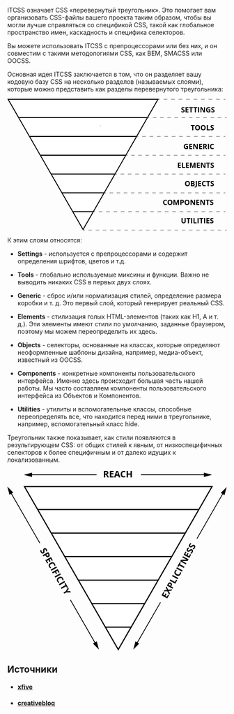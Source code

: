 ITCSS означает CSS «перевернутый треугольник». Это помогает вам организовать CSS-файлы вашего проекта таким образом, чтобы вы могли лучше справляться со спецификой CSS, такой как глобальное пространство имен, каскадность и специфика селекторов.  
  
Вы можете использовать ITCSS с препроцессорами или без них, и он совместим с такими методологиями CSS, как BEM, SMACSS или OOCSS.  
  
Основная идея ITCSS заключается в том, что он разделяет вашу кодовую базу CSS на несколько разделов (называемых слоями), которые можно представить как разделы перевернутого треугольника:

<svg xmlns="http://www.w3.org/2000/svg" viewBox="0 0 731.69 437.51"><title>itcss-layers2</title><polygon points="252.6 434.51 2.6 1.5 502.6 1.5 252.6 434.51" style="fill:#fff;stroke:#000;stroke-miterlimit:10;stroke-width:3px"/><line x1="37.82" y1="62.5" x2="467.38" y2="62.5" style="fill:none;stroke:#000;stroke-miterlimit:10;stroke-width:3px"/><line x1="73.46" y1="125" x2="431.29" y2="125" style="fill:none;stroke:#000;stroke-miterlimit:10;stroke-width:3px"/><line x1="109.99" y1="187.51" x2="395.21" y2="187.51" style="fill:none;stroke:#000;stroke-miterlimit:10;stroke-width:3px"/><line x1="146.07" y1="250.01" x2="359.12" y2="250.01" style="fill:none;stroke:#000;stroke-miterlimit:10;stroke-width:3px"/><line x1="182.16" y1="312.51" x2="323.04" y2="312.51" style="fill:none;stroke:#000;stroke-miterlimit:10;stroke-width:3px"/><line x1="217.43" y1="375.01" x2="286.95" y2="375.01" style="fill:none;stroke:#000;stroke-miterlimit:10;stroke-width:3px"/><line x1="310.6" y1="88.5" x2="310.6" y2="89.17" style="fill:none;stroke:#000;stroke-miterlimit:10;stroke-width:2px"/><line x1="467.38" y1="62.5" x2="473.38" y2="62.5" style="fill:none;stroke:#000;stroke-miterlimit:10"/><line x1="485.39" y1="62.5" x2="719.68" y2="62.5" style="fill:none;stroke:#000;stroke-miterlimit:10;stroke-dasharray:12.01486587524414,12.01486587524414"/><line x1="725.69" y1="62.5" x2="731.69" y2="62.5" style="fill:none;stroke:#000;stroke-miterlimit:10"/><line x1="431.29" y1="125" x2="437.29" y2="125" style="fill:none;stroke:#000;stroke-miterlimit:10"/><line x1="449.64" y1="125" x2="715.09" y2="125" style="fill:none;stroke:#000;stroke-miterlimit:10;stroke-dasharray:12.346588134765625,12.346588134765625"/><line x1="721.26" y1="125" x2="727.26" y2="125" style="fill:none;stroke:#000;stroke-miterlimit:10"/><line x1="395.21" y1="187.51" x2="401.21" y2="187.51" style="fill:none;stroke:#000;stroke-miterlimit:10"/><line x1="413.06" y1="187.51" x2="715.34" y2="187.51" style="fill:none;stroke:#000;stroke-miterlimit:10;stroke-dasharray:11.853960990905762,11.853960990905762"/><line x1="721.26" y1="187.51" x2="727.26" y2="187.51" style="fill:none;stroke:#000;stroke-miterlimit:10"/><line x1="359.12" y1="250.01" x2="365.12" y2="250.01" style="fill:none;stroke:#000;stroke-miterlimit:10"/><line x1="377.4" y1="250.01" x2="715.12" y2="250.01" style="fill:none;stroke:#000;stroke-miterlimit:10;stroke-dasharray:12.28077220916748,12.28077220916748"/><line x1="721.26" y1="250.01" x2="727.26" y2="250.01" style="fill:none;stroke:#000;stroke-miterlimit:10"/><line x1="323.04" y1="312.51" x2="329.04" y2="312.51" style="fill:none;stroke:#000;stroke-miterlimit:10"/><line x1="340.92" y1="312.51" x2="715.32" y2="312.51" style="fill:none;stroke:#000;stroke-miterlimit:10;stroke-dasharray:11.88569164276123,11.88569164276123"/><line x1="721.26" y1="312.51" x2="727.26" y2="312.51" style="fill:none;stroke:#000;stroke-miterlimit:10"/><line x1="286.95" y1="375.01" x2="292.95" y2="375.01" style="fill:none;stroke:#000;stroke-miterlimit:10"/><line x1="305.19" y1="375.01" x2="715.15" y2="375.01" style="fill:none;stroke:#000;stroke-miterlimit:10;stroke-dasharray:12.23752212524414,12.23752212524414"/><line x1="721.26" y1="375.01" x2="727.26" y2="375.01" style="fill:none;stroke:#000;stroke-miterlimit:10"/><line x1="252.6" y1="436.51" x2="258.6" y2="436.51" style="fill:none;stroke:#000;stroke-miterlimit:10"/><line x1="270.57" y1="436.51" x2="719.7" y2="436.51" style="fill:none;stroke:#000;stroke-miterlimit:10;stroke-dasharray:11.976737976074219,11.976737976074219"/><line x1="725.69" y1="436.51" x2="731.69" y2="436.51" style="fill:none;stroke:#000;stroke-miterlimit:10"/><line x1="502.6" y1="1.5" x2="508.6" y2="1.5" style="fill:none;stroke:#000;stroke-miterlimit:10"/><line x1="521.11" y1="1.5" x2="715.01" y2="1.5" style="fill:none;stroke:#000;stroke-miterlimit:10;stroke-dasharray:12.509803771972656,12.509803771972656"/><line x1="721.26" y1="1.5" x2="727.26" y2="1.5" style="fill:none;stroke:#000;stroke-miterlimit:10"/><text transform="translate(578.89 413.97)" style="font-size:24px;font-family:OpenSans-Extrabold, Open Sans;font-weight:700">UTILITIES</text><text transform="translate(518.26 352.57)" style="font-size:24px;font-family:OpenSans-Extrabold, Open Sans;font-weight:700">COMPONENTS</text><text transform="translate(611.44 103.97)" style="font-size:24px;font-family:OpenSans-Extrabold, Open Sans;font-weight:700">TOOLS</text><text transform="translate(587.39 167.37)" style="font-size:24px;font-family:OpenSans-Extrabold, Open Sans;font-weight:700">GENERIC</text><text transform="translate(566.96 228.77)" style="font-size:24px;font-family:OpenSans-Extrabold, Open Sans;font-weight:700">ELEMENTS</text><text transform="translate(591.17 290.17)" style="font-size:24px;font-family:OpenSans-Extrabold, Open Sans;font-weight:700">OBJECTS</text><text transform="translate(579.28 44.57)" style="font-size:24px;font-family:OpenSans-Extrabold, Open Sans;font-weight:700">SETTINGS</text></svg>

К этим слоям относятся:

- **Settings** - используется с препроцессорами и содержит определения шрифтов, цветов и т.д.
    
- **Tools** - глобально используемые миксины и функции. Важно не выводить никаких CSS в первых двух слоях.
    
- **Generic** - сброс и/или нормализация стилей, определение размера коробки и т. д. Это первый слой, который генерирует реальный CSS.
    
- **Elements** - стилизация голых HTML-элементов (таких как H1, A и т. д.). Эти элементы имеют стили по умолчанию, заданные браузером, поэтому мы можем переопределить их здесь.
    
- **Objects** - селекторы, основанные на классах, которые определяют неоформленные шаблоны дизайна, например, медиа-объект, известный из OOCSS.
    
- **Components** - конкретные компоненты пользовательского интерфейса. Именно здесь происходит большая часть нашей работы. Мы часто составляем компоненты пользовательского интерфейса из Объектов и Компонентов.
    
- **Utilities** - утилиты и вспомогательные классы, способные переопределять все, что находится перед ними в треугольнике, например, вспомогательный класс hide.

Треугольник также показывает, как стили появляются в результирующем CSS: от общих стилей к явным, от низкоспецифичных селекторов к более специфичным и от далеко идущих к локализованным.

<svg id="Layer_1" data-name="Layer 1" xmlns="http://www.w3.org/2000/svg" viewBox="0 0 584.84 481.31"><defs><style>.cls-1{fill:#fff;}.cls-1,.cls-2,.cls-3{stroke:#000;stroke-miterlimit:10;}.cls-1,.cls-2{stroke-width:3px;}.cls-2,.cls-3{fill:none;}.cls-3{stroke-width:2px;}.cls-4{font-size:24px;font-family:Open Sans;font-weight:700;}</style></defs><title>itcss-key-metrics</title><polygon class="cls-1" points="295.75 478.31 45.75 45.3 545.75 45.3 295.75 478.31"/><line class="cls-2" x1="80.97" y1="106.3" x2="510.53" y2="106.3"/><line class="cls-3" x1="61.97" y1="13.8" x2="238.03" y2="13.8"/><polygon points="65.93 19.61 44.25 13.8 65.93 7.99 65.93 19.61"/><line class="cls-3" x1="8.86" y1="60.64" x2="86.57" y2="195.24"/><polygon points="5.81 66.98 0 45.3 15.87 61.17 5.81 66.98"/><line class="cls-3" x1="235.43" y1="462.97" x2="168.16" y2="346.45"/><polygon points="238.48 456.63 244.29 478.31 228.41 462.44 238.48 456.63"/><line class="cls-3" x1="344.7" y1="462.97" x2="408.28" y2="352.84"/><polygon points="351.71 462.44 335.84 478.31 341.65 456.63 351.71 462.44"/><line class="cls-3" x1="575.98" y1="61.64" x2="505.65" y2="183.46"/><polygon points="568.97 62.17 584.84 46.3 579.03 67.98 568.97 62.17"/><line class="cls-3" x1="528.03" y1="13.8" x2="356.25" y2="13.8"/><polygon points="524.07 7.99 545.75 13.8 524.07 19.61 524.07 7.99"/><line class="cls-2" x1="116.61" y1="168.8" x2="474.45" y2="168.8"/><line class="cls-2" x1="153.14" y1="231.3" x2="438.36" y2="231.3"/><line class="cls-2" x1="189.23" y1="293.81" x2="402.28" y2="293.81"/><line class="cls-2" x1="225.31" y1="356.31" x2="366.19" y2="356.31"/><line class="cls-2" x1="260.59" y1="418.81" x2="330.11" y2="418.81"/><text class="cls-4" transform="translate(255.35 20.57)">REACH</text><text class="cls-4" transform="translate(425.34 344.31) rotate(-61.27)">EXPLICITNESS</text><text class="cls-4" transform="translate(86.57 214.3) rotate(60.6)">SPECIFICITY</text></svg>

## Источники
- #### [xfive](https://www.xfive.co/blog/itcss-scalable-maintainable-css-architecture/)
- #### [creativebloq](https://www.creativebloq.com/web-design/manage-large-css-projects-itcss-101517528)